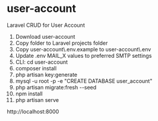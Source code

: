 # user-account
Laravel CRUD for User Account

1. Download user-account
2. Copy folder to Laravel projects folder
3. Copy user-account\\.env.example to user-account\\.env
4. Update .env MAIL_X values to preferred SMTP settings
5. CLI: cd user-account
6. composer install
7. php artisan key:generate
8. mysql -u root -p -e "CREATE DATABASE user_account"
9. php artisan migrate:fresh --seed
10. npm install
11. php artisan serve

http://localhost:8000